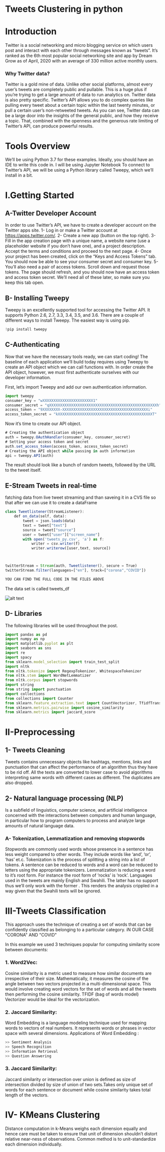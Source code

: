 # Tweets Clustering in python
#  Introduction
Twitter is a social networking and micro blogging service on which users post and interact with each other through messages known as “tweets”. It’s ranked as the 6th most popular social networking site and app by Dream Grow as of April, 2020 with an average of 330 million active monthly users.
### Why Twitter data?
   Twitter is a gold mine of data. Unlike other social platforms, almost every user’s tweets are completely public and pullable. This is a huge plus if you’re trying to get a large amount of data to run analytics on. Twitter data is also pretty specific. Twitter’s API allows you to do complex queries like pulling every tweet about a certain topic within the last twenty minutes, or pull a certain user’s non-retweeted tweets.
As you can see, Twitter data can be a large door into the insights of the general public, and how they receive a topic. That, combined with the openness and the generous rate limiting of Twitter’s API, can produce powerful results.
# Tools Overview
We’ll be using Python 3.7 for these examples. Ideally, you should have an IDE to write this code in. I will be using Jupyter Notebook
To connect to Twitter’s API, we will be using a Python library called Tweepy, which we’ll install in a bit.
# I.Getting Started
 ## A-Twitter Developer Account
In order to use Twitter’s API, we have to create a developer account on the Twitter apps site.
1- Log in or make a Twitter account at https://apps.twitter.com/.
2- Create a new app (button on the top right).
3- Fill in the app creation page with a unique name, a website name (use a placeholder website if you don’t have one), and a project description. Accept the terms and conditions and proceed to the next page.
4- Once your project has been created, click on the “Keys and Access Tokens” tab. You should now be able to see your consumer secret and consumer key.
5- You’ll also need a pair of access tokens. Scroll down and request those tokens. The page should refresh, and you should now have an access token and access token secret.
We’ll need all of these later, so make sure you keep this tab open.
## B- Installing Tweepy
Tweepy is an excellently supported tool for accessing the Twitter API. It supports Python 2.6, 2.7, 3.3, 3.4, 3.5, and 3.6. There are a couple of different ways to install Tweepy. The easiest way is using pip.
```js
!pip install tweepy
```
## C-Authenticating
Now that we have the necessary tools ready, we can start coding! The baseline of each application we’ll build today requires using Tweepy to create an API object which we can call functions with. In order create the API object, however, we must first authenticate ourselves with our developer information.

First, let’s import Tweepy and add our own authentication information.
```js
import tweepy
consumer_key = "wXXXXXXXXXXXXXXXXXXXXXXX1"
consumer_secret = "qXXXXXXXXXXXXXXXXXXXXXXXXXXXXXXXXXXXXXXXXXXXXXXXXXh"
access_token = "9XXXXXXXX-XXXXXXXXXXXXXXXXXXXXXXXXXXXXXXXXXXXXXXXi"
access_token_secret = "kXXXXXXXXXXXXXXXXXXXXXXXXXXXXXXXXXXXXXXXXXXXT"
```

Now it’s time to create our API object.
```js
# Creating the authentication object
auth = tweepy.OAuthHandler(consumer_key, consumer_secret)
# Setting your access token and secret
auth.set_access_token(access_token, access_token_secret)
# Creating the API object while passing in auth information
api = tweepy.API(auth)
```
The result should look like a bunch of random tweets, followed by the URL to the tweet itself.
## E-Stream Tweets in real-time
fatching data from live tweet streaming and than saveing it in a CVS file so that after we can use it to create a dataFrame
```js
class Tweetlistener(StreamListener):
    def on_data(self, data):
        tweet = json.loads(data)
        text = tweet["text"]
        source = tweet["source"]
        user = tweet["user"]["screen_name"]
        with open('tweets_py.csv', 'a') as f:
            writer = csv.writer(f)
            writer.writerow([user,text, source])



twitterStream = Stream(auth, Tweetlistener(), secure = True)
twitterStream.filter(languages=["en"], track=["corona","COVID"])

YOU CAN FIND THE FULL CODE IN THE FILES ABOVE
```
The data set is called tweets_df

![alt text](https://miro.medium.com/max/396/1*3ayvNVwIVEH5YEZRRhaRpw.png)
## D- Libraries
The following libraries will be used throughout the post.
```js
import pandas as pd
import numpy as np
import matplotlib.pyplot as plt
import seaborn as sns
import re
import spacy
from sklearn.model_selection import train_test_split
import nltk
from nltk.tokenize import RegexpTokenizer, WhitespaceTokenizer
from nltk.stem import WordNetLemmatizer
from nltk.corpus import stopwords
import string
from string import punctuation
import collections
from collections import Counter
from sklearn.feature_extraction.text import CountVectorizer, TfidfTransformer
from sklearn.metrics.pairwise import cosine_similarity
from sklearn.metrics import jaccard_score
```
# II-Preprocessing
## 1- Tweets Cleaning
Tweets contains unnecessary objects like hashtags, mentions, links and punctuation that can affect the performance of an algorithm thus they have to be rid off. All the texts are converted to lower case to avoid algorithms interpreting same words with different cases as different.
The duplicates are also dropped.
## 2- Natural language processing (NLP)
Is a subfield of linguistics, computer science, and artificial intelligence concerned with the interactions between computers and human language, in particular how to program computers to process and analyze large amounts of natural language data.
### A- Tokenization, Lemmatization and removing stopwords
Stopwords are commonly used words whose presence in a sentence has less weight compared to other words. They include words like ‘and’, ‘or’, ‘has’ et.c.
Tokenization is the process of splitting a string into a list of tokens. A sentence can be reduced to words and a word can be reduced to letters using the appropriate tokenizers.
Lemmatization is reducing a word to it’s root form. For instance the root form of ‘rocks’ is ‘rock’.
Languages used in the tweets are mainly English and Swahili. The latter has no support thus we’ll only work with the former . This renders the analysis crippled in a way given that the Swahili texts will be ignored.

# III-Tweets Classification
This approach uses the technique of creating a set of words that can be confidently classified as belonging to a particular category. iN OUR CASE "CORONA" AND "COVID"

In this example we used 3 techniques popular for computing similarity score between documents:
### 1. Word2Vec: 
Cosine similarity is a metric used to measure how similar documents are irrespective of their size. Mathematically, it measures the cosine of the angle between two vectors projected in a multi-dimensional space. This would involve creating word vectors for the set of words and all the tweets then performing the cosine similarity. TFIDF (bag of words model) Vectorizer would be ideal for the vectorization.
### 2. Jaccard Similarity: 
Word Embedding is a language modeling technique used for mapping words to vectors of real numbers. It represents words or phrases in vector space with several dimensions. 
Applications of Word Embedding :
```js
>> Sentiment Analysis
>> Speech Recognition
>> Information Retrieval
>> Question Answering
```
### 3. Jaccard Similarity: 
Jaccard similarity or intersection over union is defined as size of intersection divided by size of union of two sets.Takes only unique set of words for each sentence or document while cosine similarity takes total length of the vectors.

# IV- KMeans Clustering
Distance computation in k-Means weighs each dimension equally and hence care must be taken to ensure that unit of dimension shouldn’t distort relative near-ness of observations. Common method is to unit-standardize each dimension individually.
